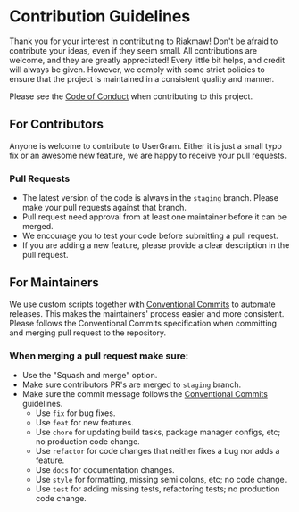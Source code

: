 # Contribution Guidelines

Thank you for your interest in contributing to Riakmaw! Don't be afraid to contribute your ideas, even if they seem small. All contributions are welcome, and they are greatly appreciated! Every little bit helps, and credit will always be given. However, we comply with some strict policies to ensure that the project is maintained in a consistent quality and manner.

Please see the [Code of Conduct](https://github.com/userbotindo/Riakmaw/blob/master/CODE_OF_CONDUCT.md) when contributing to this project.

## For Contributors

Anyone is welcome to contribute to UserGram. Either it is just a small typo fix or an awesome new feature, we are happy to receive your pull requests.

### Pull Requests

-   The latest version of the code is always in the `staging` branch. Please make your pull requests against that branch.
-   Pull request need approval from at least one maintainer before it can be merged.
-   We encourage you to test your code before submitting a pull request.
-   If you are adding a new feature, please provide a clear description in the pull request.

## For Maintainers

We use custom scripts together with [Conventional Commits](https://www.conventionalcommits.org/en/v1.0.0/) to automate releases. This makes the maintainers' process easier and more consistent. Please follows the Conventional Commits specification when committing and merging pull request to the repository.

### When merging a pull request make sure:

-   Use the "Squash and merge" option.
-   Make sure contributors PR's are merged to `staging` branch.
-   Make sure the commit message follows the [Conventional Commits](https://www.conventionalcommits.org/en/v1.0.0/) guidelines.
    -   Use `fix` for bug fixes.
    -   Use `feat` for new features.
    -   Use `chore` for updating build tasks, package manager configs, etc; no production code change.
    -   Use `refactor` for code changes that neither fixes a bug nor adds a feature.
    -   Use `docs` for documentation changes.
    -   Use `style` for formatting, missing semi colons, etc; no code change.
    -   Use `test` for adding missing tests, refactoring tests; no production code change.
